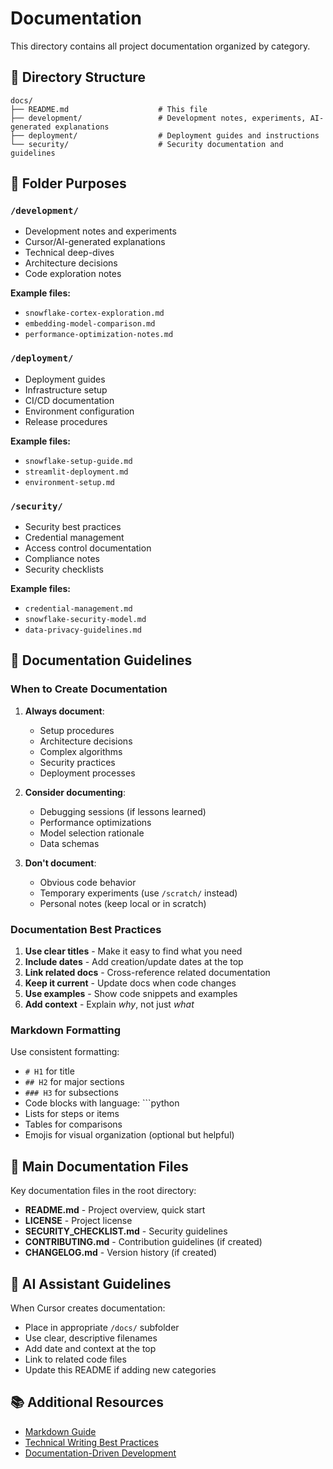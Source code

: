# Documentation

This directory contains all project documentation organized by category.

## 📁 Directory Structure

```
docs/
├── README.md                    # This file
├── development/                 # Development notes, experiments, AI-generated explanations
├── deployment/                  # Deployment guides and instructions
└── security/                    # Security documentation and guidelines
```

## 📂 Folder Purposes

### `/development/`
- Development notes and experiments
- Cursor/AI-generated explanations
- Technical deep-dives
- Architecture decisions
- Code exploration notes

**Example files:**
- `snowflake-cortex-exploration.md`
- `embedding-model-comparison.md`
- `performance-optimization-notes.md`

### `/deployment/`
- Deployment guides
- Infrastructure setup
- CI/CD documentation
- Environment configuration
- Release procedures

**Example files:**
- `snowflake-setup-guide.md`
- `streamlit-deployment.md`
- `environment-setup.md`

### `/security/`
- Security best practices
- Credential management
- Access control documentation
- Compliance notes
- Security checklists

**Example files:**
- `credential-management.md`
- `snowflake-security-model.md`
- `data-privacy-guidelines.md`

## 📝 Documentation Guidelines

### When to Create Documentation

1. **Always document**:
   - Setup procedures
   - Architecture decisions
   - Complex algorithms
   - Security practices
   - Deployment processes

2. **Consider documenting**:
   - Debugging sessions (if lessons learned)
   - Performance optimizations
   - Model selection rationale
   - Data schemas

3. **Don't document**:
   - Obvious code behavior
   - Temporary experiments (use `/scratch/` instead)
   - Personal notes (keep local or in scratch)

### Documentation Best Practices

1. **Use clear titles** - Make it easy to find what you need
2. **Include dates** - Add creation/update dates at the top
3. **Link related docs** - Cross-reference related documentation
4. **Keep it current** - Update docs when code changes
5. **Use examples** - Show code snippets and examples
6. **Add context** - Explain *why*, not just *what*

### Markdown Formatting

Use consistent formatting:
- `# H1` for title
- `## H2` for major sections
- `### H3` for subsections
- Code blocks with language: \`\`\`python
- Lists for steps or items
- Tables for comparisons
- Emojis for visual organization (optional but helpful)

## 🔗 Main Documentation Files

Key documentation files in the root directory:

- **README.md** - Project overview, quick start
- **LICENSE** - Project license
- **SECURITY_CHECKLIST.md** - Security guidelines
- **CONTRIBUTING.md** - Contribution guidelines (if created)
- **CHANGELOG.md** - Version history (if created)

## 🤖 AI Assistant Guidelines

When Cursor creates documentation:
- Place in appropriate `/docs/` subfolder
- Use clear, descriptive filenames
- Add date and context at the top
- Link to related code files
- Update this README if adding new categories

## 📚 Additional Resources

- [Markdown Guide](https://www.markdownguide.org/)
- [Technical Writing Best Practices](https://developers.google.com/tech-writing)
- [Documentation-Driven Development](https://gist.github.com/zsup/9434452)

